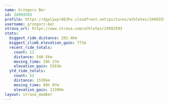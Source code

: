 ```yaml
---
name: Grzegorz Ber
id: 24993593
profile: https://dgalywyr863hv.cloudfront.net/pictures/athletes/24993593/7453165/11/large.jpg
username: grzegorz-ber
strava_url: https://www.strava.com/athletes/24993593
stats:
  biggest_ride_distance: 202.4km
  biggest_climb_elevation_gain: 771m
  recent_ride_totals:
    count: 11
    distance: 540.5km
    moving_time: 29h 27m
    elevation_gain: 5263m
  ytd_ride_totals:
    count: 52
    distance: 1530km
    moving_time: 89h 07m
    elevation_gain: 12399m
layout: strava_member
--- 
```

